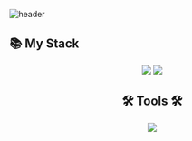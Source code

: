 ![header](https://capsule-render.vercel.app/api?type=venom&color=auto&height=300&section=header&text=오%20신기하다ㅋㅋㅋ&fontSize=50)
## 📚 My Stack
<div align="center">
  <img src="https://img.shields.io/badge/html5-E34F26?style=for-the-badge&logo=html5&logoColor=white"> 
  <img src="https://img.shields.io/badge/css-1572B6?style=for-the-badge&logo=css3&logoColor=white"> 
</div>

<h2 align="center">🛠️ Tools 🛠</h2>
<div align="center">
  <img src="https://img.shields.io/badge/figma-F24E1E?style=for-the-badge&logo=figma&logoColor=white"> 
</div>
<!--
**wlsn0105/wlsn0105** is a ✨ _special_ ✨ repository because its `README.md` (this file) appears on your GitHub profile.

Here are some ideas to get you started:

- 🔭 I’m currently working on ...
- 🌱 I’m currently learning ...
- 👯 I’m looking to collaborate on ...
- 🤔 I’m looking for help with ...
- 💬 Ask me about ...
- 📫 How to reach me: ...
- 😄 Pronouns: ...
- ⚡ Fun fact: ...
-->
